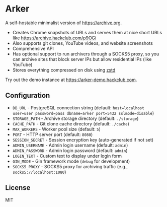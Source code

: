# Arker

A self-hostable minimalist version of <https://archive.org>.

- Creates Chrome snapshots of URLs and serves them at nice short URLs like <https://archive.hackclub.com/p9OGi>
- Also supports git clones, YouTube videos, and website screenshots
- Comprehensive API
- Has optional support to run archivers through a SOCKS5 proxy, so you can archive sites that block server IPs but allow residential IPs (like YouTube)
- Stores everything compressed on disk using [zstd](https://github.com/facebook/zstd)

Try out the demo instance at <https://arker-demo.hackclub.com>.

## Configuration

- `DB_URL` - PostgreSQL connection string (default: `host=localhost user=user password=pass dbname=arker port=5432 sslmode=disable`)
- `STORAGE_PATH` - Archive storage directory (default: `./storage`)
- `CACHE_PATH` - Git clone cache directory (default: `./cache`)
- `MAX_WORKERS` - Worker pool size (default: `5`)
- `PORT` - HTTP server port (default: `8080`)
- `SESSION_SECRET` - Session encryption key (auto-generated if not set)
- `ADMIN_USERNAME` - Admin login username (default: `admin`)
- `ADMIN_PASSWORD` - Admin login password (default: `admin`)
- `LOGIN_TEXT` - Custom text to display under login form
- `GIN_MODE` - Gin framework mode (`debug` for development)
- `SOCKS5_PROXY` - SOCKS5 proxy for archiving traffic (e.g., `socks5://localhost:1080`)

## License

MIT
